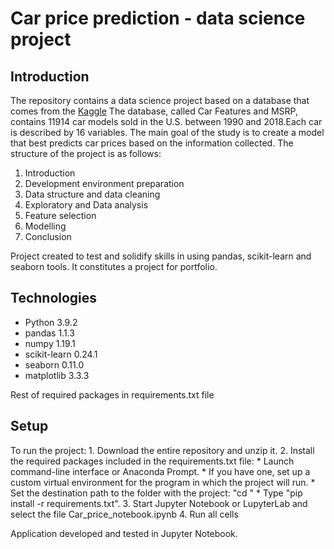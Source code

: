 # Car price prediction - data science project

## Introduction

The repository contains a data science project based on a database that comes from the [Kaggle](https://www.kaggle.com/CooperUnion/cardataset)
The database, called Car Features and MSRP, contains 11914 car models sold in the U.S. between 1990 and 2018.Each car is described by 16 variables.
The main goal of the study is to create a model that best predicts car prices based on the information collected. 
The structure of the project is as follows:
1. Introduction
2. Development environment preparation
3. Data structure and data cleaning
4. Exploratory and Data analysis
5. Feature selection
6. Modelling
7. Conclusion

Project created to test and solidify skills in using pandas, scikit-learn and seaborn tools. It constitutes a project for portfolio.

## Technologies

* Python 3.9.2
* pandas 1.1.3
* numpy 1.19.1
* scikit-learn 0.24.1
* seaborn 0.11.0
* matplotlib 3.3.3

Rest of required packages in requirements.txt file

## Setup
To run the project: 1. Download the entire repository and unzip it.
2. Install the required packages included in the requirements.txt file:
     * Launch command-line interface or Anaconda Prompt.
     * If you have one, set up a custom virtual environment for the program in which the project will run.
     * Set the destination path to the folder with the project: "cd <destination path to project>"
     * Type "pip install -r requirements.txt".
3. Start Jupyter Notebook or LupyterLab and select the file Car_price_notebook.ipynb
4. Run all cells

Application developed and tested in Jupyter Notebook. 

